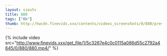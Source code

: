 ```yaml
--- 
layout: sieutv
title: 880
tags: ["0k"]
thumb: http://hwcdn.finevids.xxx/contents/videos_screenshots/0/880/preview.mp4.jpg
---
```

{% include video src="http://www.finevids.xxx/get_file/1/5c3267e4c0c0115a086d55c2792a4645/0/880/880.mp4/" %} 
